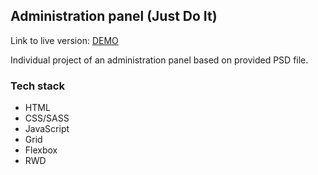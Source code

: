 ## Administration panel (Just Do It)

Link to live version: [DEMO](https://anna-gladzinska.github.io/administration-panel/)

Individual project of an administration panel based on provided PSD file.

### Tech stack 

* HTML
* CSS/SASS
* JavaScript
* Grid
* Flexbox
* RWD
